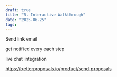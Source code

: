 ```yaml
---
draft: true
title: "5. Interactive Walkthrough"
date: "2025-06-25"
tags: 
---
```

Send link
email

get notified every each step

live chat integration

https://betterproposals.io/product/send-proposals